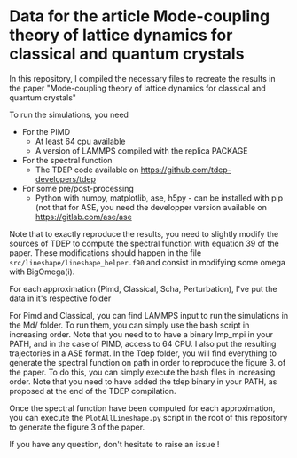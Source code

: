 # Data for the article Mode-coupling theory of lattice dynamics for classical and quantum crystals


In this repository, I compiled the necessary files to recreate the results in the paper "Mode-coupling theory of lattice dynamics for classical and quantum crystals"

To run the simulations, you need 
- For the PIMD
    - At least 64 cpu available
    - A version of LAMMPS compiled with the replica PACKAGE
- For the spectral function
    - The TDEP code available on <https://github.com/tdep-developers/tdep>
- For some pre/post-processing
    - Python with numpy, matplotlib, ase, h5py - can be installed with pip (not that for ASE, you need the developper version available on <https://gitlab.com/ase/ase>

Note that to exactly reproduce the results, you need to slightly modify the sources of TDEP to compute the spectral function with equation 39 of the paper.
These modifications should happen in the file `src/lineshape/lineshape_helper.f90` and consist in modifying some omega with BigOmega(i).


For each approximation (Pimd, Classical, Scha, Perturbation), I've put the data in it's respective folder

For Pimd and Classical, you can find LAMMPS input to run the simulations in the Md/ folder.
To run them, you can simply use the bash script in increasing order. Note that you need to to have a binary lmp_mpi in your PATH, and in the case of PIMD, access to 64 CPU.
I also put the resulting trajectories in a ASE format.
In the Tdep folder, you will find everything to generate the spectral function on path in order to reproduce the figure 3. of the paper.
To do this, you can simply execute the bash files in increasing order. Note that you need to have added the tdep binary in your PATH, as proposed at the end of the TDEP compilation.

Once the spectral function have been computed for each approximation, you can execute the `PlotAllLineshape.py` script in the root of this repository to generate the figure 3 of the paper.


If you have any question, don't hesitate to raise an issue !
